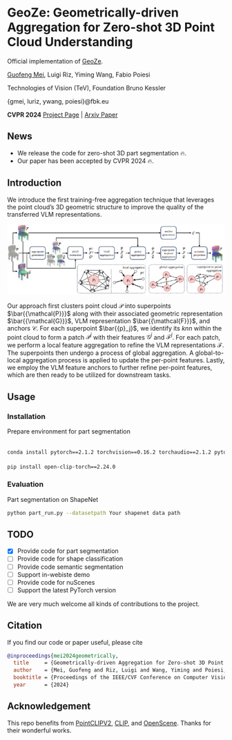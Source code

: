 # GeoZe: Geometrically-driven Aggregation for Zero-shot 3D Point Cloud Understanding

Official implementation of [GeoZe](https://arxiv.org/abs/2312.02244).


[Guofeng Mei](https://gfmei.github.io/),  Luigi Riz, Yiming Wang, Fabio Poiesi

Technologies of Vision (TeV), Foundation Bruno Kessler &nbsp; &nbsp;

{gmei, luriz, ywang, poiesi}@fbk.eu

**CVPR 2024**
[Project Page](https://luigiriz.github.io/geoze-website/) | [Arxiv Paper](https://arxiv.org/abs/2312.02244)

## News
* We release the code for zero-shot 3D part segmentation 🔥.
* Our paper has been accepted by CVPR 2024 🔥.


## Introduction
We introduce the first training-free aggregation technique that leverages the point cloud’s 3D geometric structure to improve 
the quality of the transferred VLM representations. 

<img src="assets/pipline.png" style="zoom: 120%;">

Our approach first clusters point cloud ${\mathcal{P}}$ into superpoints $\bar{{\mathcal{P}}}$ along with their 
associated geometric representation $\bar{{\mathcal{G}}}$, VLM representation $\bar{{\mathcal{F}}}$, and anchors ${{\mathcal{C}}}$. 
For each superpoint $\bar{{p}_j}$, we identify its $knn$ within the point cloud to form a patch ${\mathcal{P}}^j$ with their features ${\mathcal{G}}^j$ and ${\mathcal{F}}^j$.
For each patch, we perform a local feature aggregation to refine the VLM representations ${{\mathcal{F}}}$.
The superpoints then undergo a process of global aggregation. 
A global-to-local aggregation process is applied to update the per-point features.
Lastly, we employ the VLM feature anchors to further refine per-point features, which are then ready to be utilized for 
downstream tasks.

## Usage

### Installation
Prepare environment for part segmentation

```bash

conda install pytorch==2.1.2 torchvision==0.16.2 torchaudio==2.1.2 pytorch-cuda=11.8 -c pytorch -c nvidia

pip install open-clip-torch==2.24.0

```

### Evaluation
 Part segmentation on ShapeNet

```bash
python part_run.py --datasetpath Your shapenet data path
```

## TODO
- [x] Provide code for part segmentation
- [ ] Provide code for shape classification 
- [ ] Provide code semantic segmentation
- [ ] Support in-webiste demo
- [ ] Provide code for nuScenes
- [ ] Support the latest PyTorch version

We are very much welcome all kinds of contributions to the project.

## Citation
If you find our code or paper useful, please cite
```bibtex
@inproceedings{mei2024geometrically,
  title     = {Geometrically-driven Aggregation for Zero-shot 3D Point Cloud Understanding},
  author    = {Mei, Guofeng and Riz, Luigi and Wang, Yiming and Poiesi, Fabio},
  booktitle = {Proceedings of the IEEE/CVF Conference on Computer Vision and Pattern Recognition (CVPR)},
  year      = {2024}
```

## Acknowledgement

This repo benefits from [PointCLIPV2](https://github.com/yangyangyang127/PointCLIP_V2), [CLIP](https://github.com/openai/CLIP), 
and [OpenScene](https://github.com/pengsongyou/openscene). Thanks for their wonderful works.